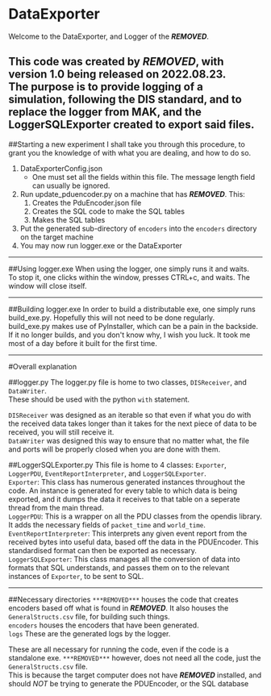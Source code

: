DataExporter
=============

Welcome to the DataExporter, and Logger of the ***REMOVED***.  

This code was created by ***REMOVED***, with version 1.0 being released on 2022.08.23.  
The purpose is to provide logging of a simulation, following the DIS standard, and to replace the logger from MAK, and the LoggerSQLExporter created to export said files.  
----------------------------

##Starting a new experiment
I shall take you through this procedure, to grant you the knowledge of with what you are dealing, and how to do so.

1. DataExporterConfig.json
   - One must set all the fields within this file. The message length field can usually be ignored.
2. Run update_pduencoder.py on a machine that has ***REMOVED***. This:
   1. Creates the PduEncoder.json file
   2. Creates the SQL code to make the SQL tables
   3. Makes the SQL tables
3. Put the generated sub-directory of `encoders` into the `encoders` directory on the target machine
4. You may now run logger.exe or the DataExporter

----------------------------
##Using logger.exe
When using the logger, one simply runs it and waits.  
To stop it, one clicks within the window, presses CTRL+c, and waits. The window will close itself.

----------------------------

##Building logger.exe
In order to build a distributable exe, one simply runs build_exe.py. Hopefully this will not need to be done regularly.  
build_exe.py makes use of PyInstaller, which can be a pain in the backside. If it no longer builds, and you don't know why, I wish you luck. It took me most of a day before it built for the first time.

----------------------------
#Overall explanation

##logger.py
The logger.py file is home to two classes, `DISReceiver`, and `DataWriter`.  
These should be used with the python `with` statement.  

`DISReceiver` was designed as an iterable so that even if what you do with the received data takes longer than it takes for the next piece of data to be received, you will still receive it.  
`DataWriter` was designed this way to ensure that no matter what, the file and ports will be properly closed when you are done with them.  


##LoggerSQLExporter.py
This file is home to 4 classes: `Exporter`, `LoggerPDU`, `EventReportInterpreter`, and `LoggerSQLExporter`.  
`Exporter`: This class has numerous generated instances throughout the code. An instance is generated for every table to which data is being exported, and it dumps the data it receives to that table on a seperate thread from the main thread.  
`LoggerPDU`: This is a wrapper on all the PDU classes from the opendis library. It adds the necessary fields of `packet_time` and `world_time`.  
`EventReportInterpreter`: This interprets any given event report from the received bytes into useful data, based off the data in the PDUEncoder. This standardised format can then be exported as necessary.  
`LoggerSQLExporter`: This class manages all the conversion of data into formats that SQL understands, and passes them on to the relevant instances of `Exporter`, to be sent to SQL.  

----------------------------

##Necessary directories
`***REMOVED***` houses the code that creates encoders based off what is found in ***REMOVED***. It also houses the `GeneralStructs.csv` file, for building such things.     
`encoders` houses the encoders that have been generated.  
`logs` These are the generated logs by the logger.

These are all necessary for running the code, even if the code is a standalone exe. `***REMOVED***` however, does not need all the code, just the `GeneralStructs.csv` file.  
This is because the target computer does not have ***REMOVED*** installed, and should *_NOT_* be trying to generate the PDUEncoder, or the SQL database 